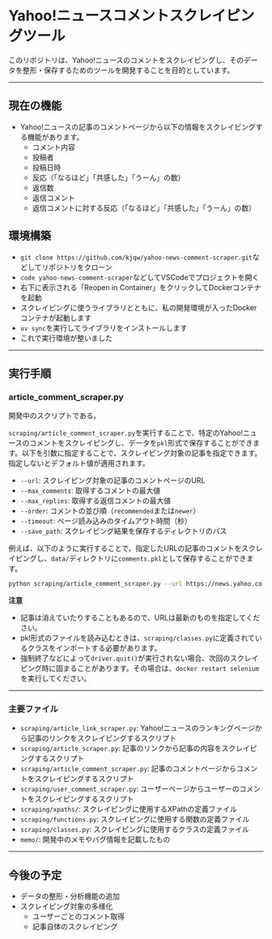 # Yahoo!ニュースコメントスクレイピングツール

このリポジトリは、Yahoo!ニュースのコメントをスクレイピングし、そのデータを整形・保存するためのツールを開発することを目的としています。

---

## 現在の機能

- Yahoo!ニュースの記事のコメントページから以下の情報をスクレイピングする機能があります。
  - コメント内容
  - 投稿者
  - 投稿日時
  - 反応（「なるほど」「共感した」「うーん」の数）
  - 返信数
  - 返信コメント
  - 返信コメントに対する反応（「なるほど」「共感した」「うーん」の数）

## 環境構築

- `git clone https://github.com/kjqw/yahoo-news-comment-scraper.git`などしてリポジトリをクローン
- `code yahoo-news-comment-scraper`などしてVSCodeでプロジェクトを開く
- 右下に表示される「Reopen in Container」をクリックしてDockerコンテナを起動
- スクレイピングに使うライブラリとともに、私の開発環境が入ったDockerコンテナが起動します
- `uv sync`を実行してライブラリをインストールします
- これで実行環境が整いました

---

## 実行手順

### article_comment_scraper.py

開発中のスクリプトである。

`scraping/article_comment_scraper.py`を実行することで、特定のYahoo!ニュースのコメントをスクレイピングし、データを`pkl`形式で保存することができます。以下を引数に指定することで、スクレイピング対象の記事を指定できます。指定しないとデフォルト値が適用されます。

- `--url`: スクレイピング対象の記事のコメントページのURL
- `--max_comments`: 取得するコメントの最大値
- `--max_replies`: 取得する返信コメントの最大値
- `--order`: コメントの並び順（`recommended`または`newer`）
- `--timeout`: ページ読み込みのタイムアウト時間（秒）
- `--save_path`: スクレイピング結果を保存するディレクトリのパス

例えば、以下のように実行することで、指定したURLの記事のコメントをスクレイピングし、`data/`ディレクトリに`comments.pkl`として保存することができます。

```sh
python scraping/article_comment_scraper.py --url https://news.yahoo.co.jp/articles/d15ad8cacf5255134e2890075ca636835cfdfa23/comments --max_comments 50 --max_replies 10 --save_path data/comments_argparse.pkl
```

**注意**

- 記事は消えていたりすることもあるので、URLは最新のものを指定してください。
- pkl形式のファイルを読み込むときは、`scraping/classes.py`に定義されているクラスをインポートする必要があります。
- 強制終了などによって`driver.quit()`が実行されない場合、次回のスクレイピング時に固まることがあります。その場合は、`docker restart selenium`を実行してください。

---

### 主要ファイル

- `scraping/article_link_scraper.py`: Yahoo!ニュースのランキングページから記事のリンクをスクレイピングするスクリプト
- `scraping/article_scraper.py`: 記事のリンクから記事の内容をスクレイピングするスクリプト
- `scraping/article_comment_scraper.py`: 記事のコメントページからコメントをスクレイピングするスクリプト
- `scraping/user_comment_scraper.py`: ユーザーページからユーザーのコメントをスクレイピングするスクリプト
- `scraping/xpaths/`: スクレイピングに使用するXPathの定義ファイル
- `scraping/functions.py`: スクレイピングに使用する関数の定義ファイル
- `scraping/classes.py`: スクレイピングに使用するクラスの定義ファイル
- `memo/`: 開発中のメモやバグ情報を記載したもの

---

## 今後の予定

- データの整形・分析機能の追加
- スクレイピング対象の多様化
  - ユーザーごとのコメント取得
  - 記事自体のスクレイピング
